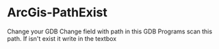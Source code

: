 # ArcGis-PathExist
Change your GDB
Change field with path in this GDB
Programs scan this path. If isn't exist it write in the textbox
